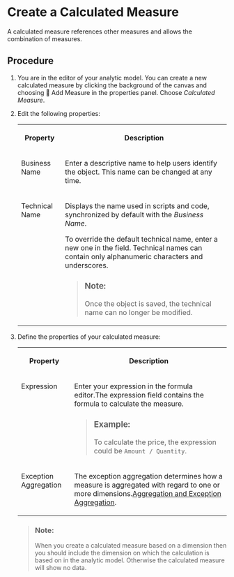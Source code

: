 <!-- loiocf6bd0884d6b4b7b8ace669488941719 -->

<link rel="stylesheet" type="text/css" href="../css/sap-icons.css"/>

# Create a Calculated Measure

A calculated measure references other measures and allows the combination of measures.



## Procedure

1.  You are in the editor of your analytic model. You can create a new calculated measure by clicking the background of the canvas and choosing <span class="FPA-icons-V3"></span> Add Measure in the properties panel. Choose *Calculated Measure*.

2.  Edit the following properties:


    <table>
    <tr>
    <th valign="top">

    Property
    
    </th>
    <th valign="top">

    Description
    
    </th>
    </tr>
    <tr>
    <td valign="top">
    
    Business Name
    
    </td>
    <td valign="top">
    
    Enter a descriptive name to help users identify the object. This name can be changed at any time.
    
    </td>
    </tr>
    <tr>
    <td valign="top">
    
    Technical Name
    
    </td>
    <td valign="top">
    
    Displays the name used in scripts and code, synchronized by default with the *Business Name*.

    To override the default technical name, enter a new one in the field. Technical names can contain only alphanumeric characters and underscores.

    > ### Note:  
    > Once the object is saved, the technical name can no longer be modified.


    
    </td>
    </tr>
    </table>
    
3.  Define the properties of your calculated measure:


    <table>
    <tr>
    <th valign="top">

    Property
    
    </th>
    <th valign="top">

    Description
    
    </th>
    </tr>
    <tr>
    <td valign="top">
    
    Expression
    
    </td>
    <td valign="top">
    
    Enter your expression in the formula editor.The expression field contains the formula to calculate the measure.

    > ### Example:  
    > To calculate the price, the expression could be `Amount / Quantity`.


    
    </td>
    </tr>
    <tr>
    <td valign="top">
    
    Exception Aggregation
    
    </td>
    <td valign="top">
    
    The exception aggregation determines how a measure is aggregated with regard to one or more dimensions.[Aggregation and Exception Aggregation](aggregation-and-exception-aggregation-88ca394.md).
    
    </td>
    </tr>
    </table>
    
    > ### Note:  
    > When you create a calculated measure based on a dimension then you should include the dimension on which the calculation is based on in the analytic model. Otherwise the calculated measure will show no data.


